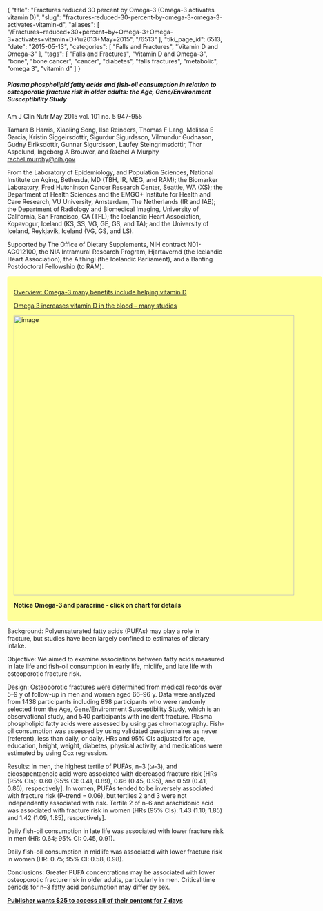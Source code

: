 {
    "title": "Fractures reduced 30 percent by Omega-3 (Omega-3 activates vitamin D)",
    "slug": "fractures-reduced-30-percent-by-omega-3-omega-3-activates-vitamin-d",
    "aliases": [
        "/Fractures+reduced+30+percent+by+Omega-3+Omega-3+activates+vitamin+D+\u2013+May+2015",
        "/6513"
    ],
    "tiki_page_id": 6513,
    "date": "2015-05-13",
    "categories": [
        "Falls and Fractures",
        "Vitamin D and Omega-3"
    ],
    "tags": [
        "Falls and Fractures",
        "Vitamin D and Omega-3",
        "bone",
        "bone cancer",
        "cancer",
        "diabetes",
        "falls fractures",
        "metabolic",
        "omega 3",
        "vitamin d"
    ]
}


##### Plasma phospholipid fatty acids and fish-oil consumption in relation to osteoporotic fracture risk in older adults: the Age, Gene/Environment Susceptibility Study

Am J Clin Nutr May 2015 vol. 101 no. 5 947-955

Tamara B Harris, Xiaoling Song, Ilse Reinders, Thomas F Lang, Melissa E Garcia, Kristin Siggeirsdottir, Sigurdur Sigurdsson, Vilmundur Gudnason, Gudny Eiriksdottir, Gunnar Sigurdsson, Laufey Steingrimsdottir, Thor Aspelund, Ingeborg A Brouwer, and Rachel A Murphy rachel.murphy@nih.gov

From the Laboratory of Epidemiology, and Population Sciences, National Institute on Aging, Bethesda, MD (TBH, IR, MEG, and RAM); the Biomarker Laboratory, Fred Hutchinson Cancer Research Center, Seattle, WA (XS); the Department of Health Sciences and the EMGO+ Institute for Health and Care Research, VU University, Amsterdam, The Netherlands (IR and IAB); the Department of Radiology and Biomedical Imaging, University of California, San Francisco, CA (TFL); the Icelandic Heart Association, Kopavogur, Iceland (KS, SS, VG, GE, GS, and TA); and the University of Iceland, Reykjavik, Iceland (VG, GS, and LS).

Supported by The Office of Dietary Supplements, NIH contract N01-AG012100, the NIA Intramural Research Program, Hjartavernd (the Icelandic Heart Association), the Althingi (the Icelandic Parliament), and a Banting Postdoctoral Fellowship (to RAM).

<div class="border" style="background-color:#FF9;padding:15px;margin:10px 0;border-radius:5px;width:700px">

[Overview: Omega-3 many benefits include helping vitamin D](/posts/overview-omega-3-many-benefits-include-helping-vitamin-d)

[Omega 3 increases vitamin D in the blood – many studies](/posts/omega-3-increases-vitamin-d-in-the-blood-many-studies)

<img src="/attachments/d3.mock.jpg" alt="image" width="650"> 

 **Notice Omega-3 and paracrine - click on chart for details** 

</div>

Background: Polyunsaturated fatty acids (PUFAs) may play a role in fracture, but studies have been largely confined to estimates of dietary intake.

Objective: We aimed to examine associations between fatty acids measured in late life and fish-oil consumption in early life, midlife, and late life with osteoporotic fracture risk.

Design: Osteoporotic fractures were determined from medical records over 5–9 y of follow-up in men and women aged 66–96 y. Data were analyzed from 1438 participants including 898 participants who were randomly selected from the Age, Gene/Environment Susceptibility Study, which is an observational study, and 540 participants with incident fracture. Plasma phospholipid fatty acids were assessed by using gas chromatography. Fish-oil consumption was assessed by using validated questionnaires as never (referent), less than daily, or daily. HRs and 95% CIs adjusted for age, education, height, weight, diabetes, physical activity, and medications were estimated by using Cox regression.

Results: In men, the highest tertile of PUFAs, n–3 (ω-3), and eicosapentaenoic acid were associated with decreased fracture risk <span>[HRs (95% CIs): 0.60 (95% CI: 0.41, 0.89), 0.66 (0.45, 0.95), and 0.59 (0.41, 0.86), respectively]</span>. In women, PUFAs tended to be inversely associated with fracture risk (P-trend = 0.06), but tertiles 2 and 3 were not independently associated with risk. Tertile 2 of n–6 and arachidonic acid was associated with fracture risk in women <span>[HRs (95% CIs): 1.43 (1.10, 1.85) and 1.42 (1.09, 1.85), respectively]</span>. 

Daily fish-oil consumption in late life was associated with lower fracture risk in men (HR: 0.64; 95% CI: 0.45, 0.91). 

Daily fish-oil consumption in midlife was associated with lower fracture risk in women (HR: 0.75; 95% CI: 0.58, 0.98).

Conclusions: Greater PUFA concentrations may be associated with lower osteoporotic fracture risk in older adults, particularly in men. Critical time periods for n–3 fatty acid consumption may differ by sex.

 **[Publisher wants $25 to access all of their content for 7 days](http://ajcn.nutrition.org/content/101/5/947.full.pdf+html)**